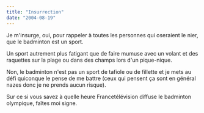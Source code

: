 ```yaml
---
title: "Insurrection"
date: "2004-08-19"
---
```


Je m'insurge, oui, pour rappeler à toutes les personnes qui oseraient le nier, que le badminton est un sport.

Un sport autrement plus fatigant que de faire mumuse avec un volant et des raquettes sur la plage ou dans des champs lors d'un pique-nique.

Non, le badminton n'est pas un sport de tafiole ou de fillette et je mets au défi quiconque le pense de me battre (ceux qui pensent ça sont en général nazes donc je ne prends aucun risque).

Sur ce si vous savez à quelle heure Francetélévision diffuse le badminton olympique, faîtes moi signe.

